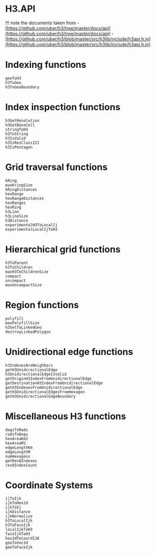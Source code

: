 # H3.API

!!! note
    the documents taken from
    - [https://github.com/uber/h3/tree/master/docs/api](https://github.com/uber/h3/tree/master/docs/api)
    - [https://github.com/uber/h3/blob/master/src/h3lib/include/h3api.h.in](https://github.com/uber/h3/blob/master/src/h3lib/include/h3api.h.in)

# Indexing functions
```@docs
geoToH3
h3ToGeo
h3ToGeoBoundary
```

# Index inspection functions
```@docs
h3GetResolution
h3GetBaseCell
stringToH3
h3ToString
h3IsValid
h3IsResClassIII
h3IsPentagon
```

# Grid traversal functions
```@docs
kRing
maxKringSize
kRingDistances
hexRange
hexRangeDistances
hexRanges
hexRing
h3Line
h3LineSize
h3Distance
experimentalH3ToLocalIj
experimentalLocalIjToH3
```

# Hierarchical grid functions
```@docs
h3ToParent
h3ToChildren
maxH3ToChildrenSize
compact
uncompact
maxUncompactSize
```

# Region functions
```@docs
polyfill
maxPolyfillSize
h3SetToLinkedGeo
destroyLinkedPolygon
```

# Unidirectional edge functions
```@docs
h3IndexesAreNeighbors
getH3UnidirectionalEdge
h3UnidirectionalEdgeIsValid
getOriginH3IndexFromUnidirectionalEdge
getDestinationH3IndexFromUnidirectionalEdge
getH3IndexesFromUnidirectionalEdge
getH3UnidirectionalEdgesFromHexagon
getH3UnidirectionalEdgeBoundary
```

# Miscellaneous H3 functions
```@docs
degsToRads
radsToDegs
hexAreaKm2
hexAreaM2
edgeLengthKm
edgeLengthM
numHexagons
getRes0Indexes
res0IndexCount
```

# Coordinate Systems
```@docs
ijToIjk
ijkToHex2d
ijkToIj
ijkDistance
ijkNormalize
h3ToLocalIjk
h3ToFaceIjk
localIjkToH3
faceIjkToH3
hex2dToCoordIJK
geoToVec3d
geoToFaceIjk
```
